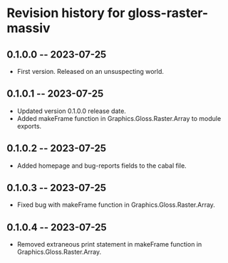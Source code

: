 # Revision history for gloss-raster-massiv

## 0.1.0.0 -- 2023-07-25

* First version. Released on an unsuspecting world.

## 0.1.0.1 -- 2023-07-25

* Updated version 0.1.0.0 release date.
* Added makeFrame function in Graphics.Gloss.Raster.Array to module exports.

## 0.1.0.2 -- 2023-07-25

* Added homepage and bug-reports fields to the cabal file.

## 0.1.0.3 -- 2023-07-25

* Fixed bug with makeFrame function in Graphics.Gloss.Raster.Array.

## 0.1.0.4 -- 2023-07-25

* Removed extraneous print statement in makeFrame function in Graphics.Gloss.Raster.Array.
